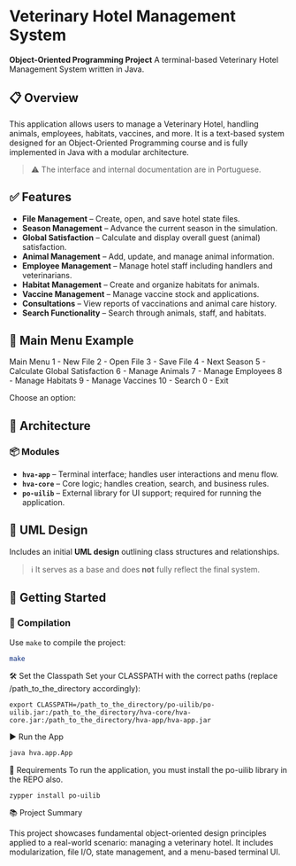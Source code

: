 # Veterinary Hotel Management System

**Object-Oriented Programming Project**
A terminal-based Veterinary Hotel Management System written in Java.

## 📋 Overview

This application allows users to manage a Veterinary Hotel, handling animals, employees, habitats, vaccines, and more. It is a text-based system designed for an Object-Oriented Programming course and is fully implemented in Java with a modular architecture.

> ⚠️ The interface and internal documentation are in Portuguese.

## ✅ Features

* **File Management** – Create, open, and save hotel state files.
* **Season Management** – Advance the current season in the simulation.
* **Global Satisfaction** – Calculate and display overall guest (animal) satisfaction.
* **Animal Management** – Add, update, and manage animal information.
* **Employee Management** – Manage hotel staff including handlers and veterinarians.
* **Habitat Management** – Create and organize habitats for animals.
* **Vaccine Management** – Manage vaccine stock and applications.
* **Consultations** – View reports of vaccinations and animal care history.
* **Search Functionality** – Search through animals, staff, and habitats.

## 🧾 Main Menu Example

Main Menu
1 - New File
2 - Open File
3 - Save File
4 - Next Season
5 - Calculate Global Satisfaction
6 - Manage Animals
7 - Manage Employees
8 - Manage Habitats
9 - Manage Vaccines
10 - Search
0 - Exit

Choose an option:


## 🧠 Architecture

### 📦 Modules

* **`hva-app`** – Terminal interface; handles user interactions and menu flow.
* **`hva-core`** – Core logic; handles creation, search, and business rules.
* **`po-uilib`** – External library for UI support; required for running the application.

## 📐 UML Design

Includes an initial **UML design** outlining class structures and relationships.
> ℹ️ It serves as a base and does **not** fully reflect the final system.

## 🚀 Getting Started

### 🔧 Compilation

Use `make` to compile the project:
```bash
make
```
🛠️ Set the Classpath
Set your CLASSPATH with the correct paths (replace /path_to_the_directory accordingly):
```
export CLASSPATH=/path_to_the_directory/po-uilib/po-uilib.jar:/path_to_the_directory/hva-core/hva-core.jar:/path_to_the_directory/hva-app/hva-app.jar
```
▶️ Run the App
```Bash
java hva.app.App
```
💉 Requirements
To run the application, you must install the po-uilib library in the REPO also.
```
zypper install po-uilib
```
📚 Project Summary

This project showcases fundamental object-oriented design principles applied to a real-world scenario: managing a veterinary hotel. It includes modularization, file I/O, state management, and a menu-based terminal UI.
